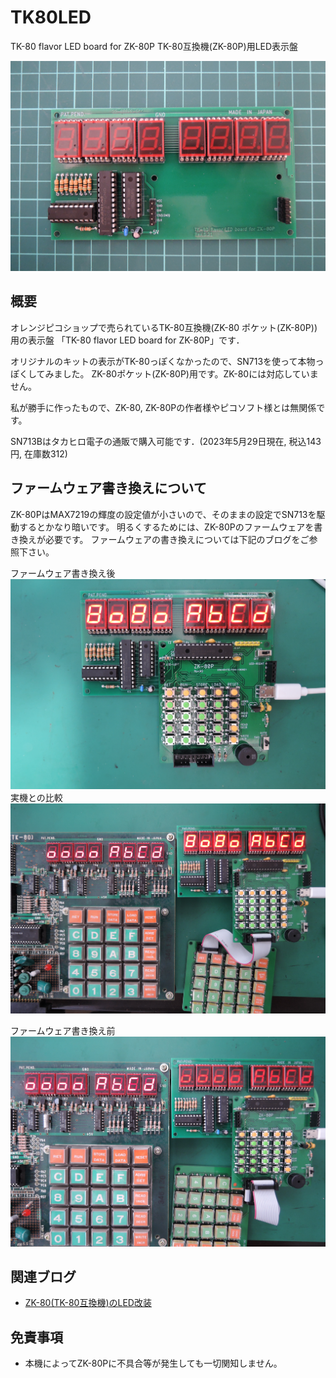 # TK80LED
TK-80 flavor LED board for ZK-80P
TK-80互換機(ZK-80P)用LED表示盤

![](images/title.jpg)

## 概要
オレンジピコショップで売られているTK-80互換機(ZK-80 ポケット(ZK-80P))用の表示盤
「TK-80 flavor LED board for ZK-80P」です．

オリジナルのキットの表示がTK-80っぽくなかったので、SN713を使って本物っぽくしてみました。
ZK-80ポケット(ZK-80P)用です。ZK-80には対応していません。

私が勝手に作ったもので、ZK-80, ZK-80Pの作者様やピコソフト様とは無関係です。

SN713Bはタカヒロ電子の通販で購入可能です．(2023年5月29日現在, 税込143円, 在庫数312)

## ファームウェア書き換えについて
ZK-80PはMAX7219の輝度の設定値が小さいので、そのままの設定でSN713を駆動するとかなり暗いです。
明るくするためには、ZK-80Pのファームウェアを書き換えが必要です。
ファームウェアの書き換えについては下記のブログをご参照下さい。

ファームウェア書き換え後
![](images/3.jpg)
実機との比較
![](images/4.jpg)

ファームウェア書き換え前
![](images/5.jpg)

## 関連ブログ
 - [ZK-80(TK-80互換機)のLED改装](https://blog.goo.ne.jp/tk-80/e/5548a42761d789a6131d8d7753d236a3)

## 免責事項
- 本機によってZK-80Pに不具合等が発生しても一切関知しません。
